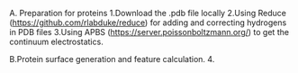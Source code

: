 A. Preparation for proteins
1.Download the .pdb file locally
2.Using Reduce (https://github.com/rlabduke/reduce) for adding and correcting hydrogens in PDB files
3.Using APBS (https://server.poissonboltzmann.org/) to get the continuum electrostatics.

B.Protein surface generation and feature calculation.
4.
